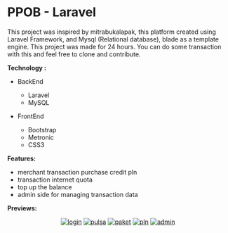 # PPOB - Laravel

This project was inspired by mitrabukalapak, this platform created using Laravel Framework, and Mysql (Relational database), blade as a template engine. This project was made for 24 hours. You can do some transaction with this and feel free to clone and contribute.

**Technology :**
* BackEnd
  * Laravel
  * MySQL
  
* FrontEnd
  * Bootstrap
  * Metronic
  * CSS3
  
**Features:**
- merchant transaction purchase credit pln
- transaction internet quota
- top up the balance
- admin side for managing transaction data


**Previews:**
<p align="center">
  <a href="https://ibb.co/6PQGnCc"><img src="https://i.ibb.co/6PQGnCc/login.png" alt="login" border="0"></a>
   <a href="https://ibb.co/dW8yQxp"><img src="https://i.ibb.co/dW8yQxp/pulsa.png" alt="pulsa" border="0"></a>
    <a href="https://ibb.co/3RsYVf6"><img src="https://i.ibb.co/3RsYVf6/paket.png" alt="paket" border="0"></a>
    <a href="https://ibb.co/cbtnxYg"><img src="https://i.ibb.co/cbtnxYg/pln.png" alt="pln" border="0"></a>
    <a href="https://ibb.co/dgFZfF4"><img src="https://i.ibb.co/dgFZfF4/admin.png" alt="admin" border="0"></a>
</p>
